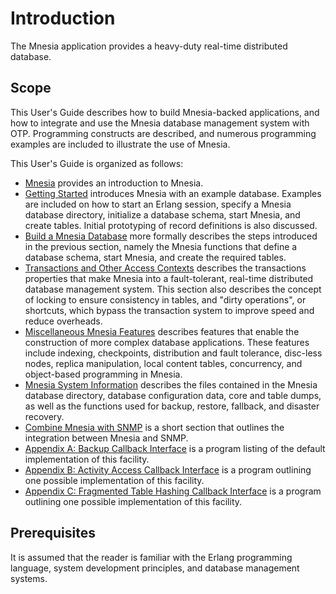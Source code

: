 <!--
%CopyrightBegin%

Copyright Ericsson AB 2023-2024. All Rights Reserved.

Licensed under the Apache License, Version 2.0 (the "License");
you may not use this file except in compliance with the License.
You may obtain a copy of the License at

    http://www.apache.org/licenses/LICENSE-2.0

Unless required by applicable law or agreed to in writing, software
distributed under the License is distributed on an "AS IS" BASIS,
WITHOUT WARRANTIES OR CONDITIONS OF ANY KIND, either express or implied.
See the License for the specific language governing permissions and
limitations under the License.

%CopyrightEnd%
-->
# Introduction

The Mnesia application provides a heavy-duty real-time distributed database.

## Scope

This User's Guide describes how to build Mnesia-backed applications, and how to
integrate and use the Mnesia database management system with OTP. Programming
constructs are described, and numerous programming examples are included to
illustrate the use of Mnesia.

This User's Guide is organized as follows:

- [Mnesia](mnesia_overview.md) provides an introduction to Mnesia.
- [Getting Started](mnesia_chap2.md) introduces Mnesia with an example database.
  Examples are included on how to start an Erlang session, specify a Mnesia
  database directory, initialize a database schema, start Mnesia, and create
  tables. Initial prototyping of record definitions is also discussed.
- [Build a Mnesia Database](mnesia_chap3.md) more formally describes the steps
  introduced in the previous section, namely the Mnesia functions that define a
  database schema, start Mnesia, and create the required tables.
- [Transactions and Other Access Contexts](mnesia_chap4.md) describes the
  transactions properties that make Mnesia into a fault-tolerant, real-time
  distributed database management system. This section also describes the
  concept of locking to ensure consistency in tables, and "dirty operations", or
  shortcuts, which bypass the transaction system to improve speed and reduce
  overheads.
- [Miscellaneous Mnesia Features](mnesia_chap5.md) describes features that
  enable the construction of more complex database applications. These features
  include indexing, checkpoints, distribution and fault tolerance, disc-less
  nodes, replica manipulation, local content tables, concurrency, and
  object-based programming in Mnesia.
- [Mnesia System Information](mnesia_chap7.md) describes the files contained in
  the Mnesia database directory, database configuration data, core and table
  dumps, as well as the functions used for backup, restore, fallback, and
  disaster recovery.
- [Combine Mnesia with SNMP](mnesia_chap8.md) is a short section that outlines
  the integration between Mnesia and SNMP.
- [Appendix A: Backup Callback Interface](mnesia_app_a.md) is a program listing
  of the default implementation of this facility.
- [Appendix B: Activity Access Callback Interface](mnesia_app_b.md) is a program
  outlining one possible implementation of this facility.
- [Appendix C: Fragmented Table Hashing Callback Interface](mnesia_app_c.md) is
  a program outlining one possible implementation of this facility.

## Prerequisites

It is assumed that the reader is familiar with the Erlang programming language,
system development principles, and database management systems.
